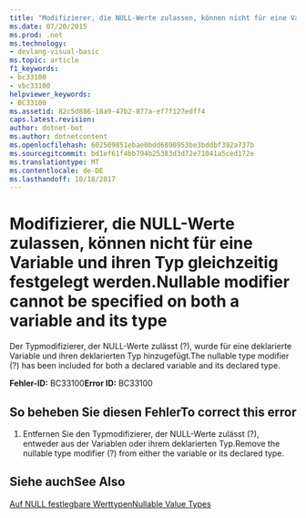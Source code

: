```yaml
---
title: "Modifizierer, die NULL-Werte zulassen, können nicht für eine Variable und ihren Typ gleichzeitig festgelegt werden."
ms.date: 07/20/2015
ms.prod: .net
ms.technology:
- devlang-visual-basic
ms.topic: article
f1_keywords:
- bc33100
- vbc33100
helpviewer_keywords:
- BC33100
ms.assetid: 82c5d886-18a9-47b2-877a-ef7f127edff4
caps.latest.revision: 
author: dotnet-bot
ms.author: dotnetcontent
ms.openlocfilehash: 602509851ebae0bdd6890953be3bddbf392a737b
ms.sourcegitcommit: bd1ef61f4bb794b25383d3d72e71041a5ced172e
ms.translationtype: MT
ms.contentlocale: de-DE
ms.lasthandoff: 10/18/2017
---
```

# <a name="nullable-modifier-cannot-be-specified-on-both-a-variable-and-its-type"></a><span data-ttu-id="8533a-102">Modifizierer, die NULL-Werte zulassen, können nicht für eine Variable und ihren Typ gleichzeitig festgelegt werden.</span><span class="sxs-lookup"><span data-stu-id="8533a-102">Nullable modifier cannot be specified on both a variable and its type</span></span>
<span data-ttu-id="8533a-103">Der Typmodifizierer, der NULL-Werte zulässt (?), wurde für eine deklarierte Variable und ihren deklarierten Typ hinzugefügt.</span><span class="sxs-lookup"><span data-stu-id="8533a-103">The nullable type modifier (?) has been included for both a declared variable and its declared type.</span></span>  
  
 <span data-ttu-id="8533a-104">**Fehler-ID:** BC33100</span><span class="sxs-lookup"><span data-stu-id="8533a-104">**Error ID:** BC33100</span></span>  
  
## <a name="to-correct-this-error"></a><span data-ttu-id="8533a-105">So beheben Sie diesen Fehler</span><span class="sxs-lookup"><span data-stu-id="8533a-105">To correct this error</span></span>  
  
1.  <span data-ttu-id="8533a-106">Entfernen Sie den Typmodifizierer, der NULL-Werte zulässt (?), entweder aus der Variablen oder ihrem deklarierten Typ.</span><span class="sxs-lookup"><span data-stu-id="8533a-106">Remove the nullable type modifier (?) from either the variable or its declared type.</span></span>  
  
## <a name="see-also"></a><span data-ttu-id="8533a-107">Siehe auch</span><span class="sxs-lookup"><span data-stu-id="8533a-107">See Also</span></span>  
 [<span data-ttu-id="8533a-108">Auf NULL festlegbare Werttypen</span><span class="sxs-lookup"><span data-stu-id="8533a-108">Nullable Value Types</span></span>](../../visual-basic/programming-guide/language-features/data-types/nullable-value-types.md)
